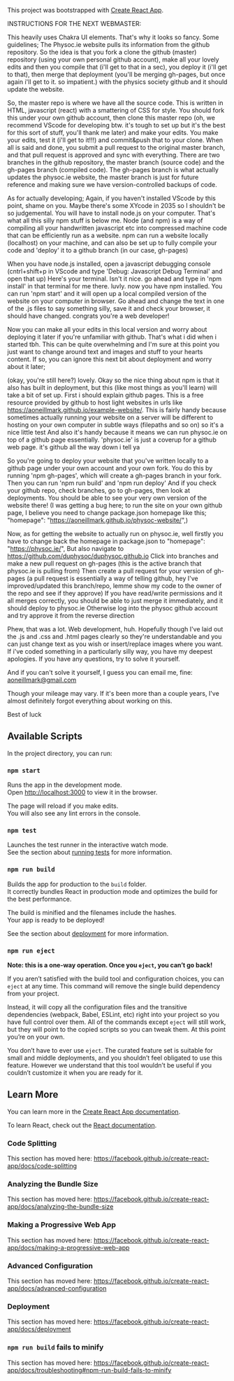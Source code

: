This project was bootstrapped with [Create React App](https://github.com/facebook/create-react-app).

INSTRUCTIONS FOR THE NEXT WEBMASTER:

This heavily uses Chakra UI elements. That's why it looks so fancy.
Some guidelines;
The Physoc.ie website pulls its information from the github repository. So the idea is that you fork a clone the github (master) repository (using your own personal github account), 
make all your lovely edits and then you compile that (i'll get to that in a sec), you deploy it (i'll get to that), then merge that deployment (you'll be merging gh-pages, but once again i'll get to it. so impatient.) with the physics society github and it should update the website.

So, the master repo is where we have all the source code. This is written in HTML, javascript (react) with a smattering of CSS for style.
You should fork this under your own github account, then clone this master repo (oh, we recommend VScode for developing btw. it's tough to set up but it's the best for this sort of stuff, you'll thank me later) and make your edits. You make your edits, test it (i'll get to it!!!) and commit&push that to your clone.
When all is said and done, you submit a pull request to the original master branch, and that pull request is approved and sync with everything.
There are two branches in the github repository, the master branch (source code) and the gh-pages branch (compiled code).
The gh-pages branch is what actually updates the physoc.ie website, the master branch is just for future reference and making sure we have version-controlled backups of code.

As for actually developing;
Again, if you haven't installed VScode by this point, shame on you. Maybe there's some XYcode in 2035 so I shouldn't be so judgemental. You will have to install node.js on your computer. That's what all this silly npm stuff is below me.
Node (and npm) is a way of compiling all your handwritten javascript etc into compressed machine code that can be efficiently run as a website. 
npm can run a website locally (localhost) on your machine, and can also be set up to fully compile your code and 'deploy' it to a github branch (in our case, gh-pages)

When you have node.js installed, open a javascript debugging console (cntrl+shift+p in VScode and type 'Debug: Javascript Debug Terminal' and open that up)
Here's your terminal. Isn't it nice.
go ahead and type in 'npm install' in that terminal for me there. luvly. now you have npm installed.
You can run 'npm start' and it will open up a local compiled version of the website on your computer in browser.
Go ahead and change the text in one of the .js files to say something silly, save it and check your browser, it should have changed. congrats you're a web developer!

Now you can make all your edits in this local version and worry about deploying it later if you're unfamiliar with github. That's what i did when i started tbh. This can be quite overwhelming and I'm sure at this point you just want to change around text and images and stuff to your hearts content.
If so, you can ignore this next bit about deployment and worry about it later;

(okay, you're still here?)
lovely. Okay so the nice thing about npm is that it also has built in deployment, but this (like most things as you'll learn) will take a bit of set up.
First i should explain github pages. This is a free resource provided by github to host light websites in urls like https://aoneillmark.github.io/example-website/.
This is fairly handy because sometimes actually running your website on a server will be different to hosting on your own computer in subtle ways (filepaths and so on) so it's a nice little test
And also it's handy because it means we can run physoc.ie on top of a github page essentially. 'physoc.ie' is just a coverup for a github web page. it's github all the way down i tell ya

So you're going to deploy your website that you've written locally to a github page under your own account and your own fork. 
You do this by running 'npm gh-pages', which will create a gh-pages branch in your fork.
Then you can run 'npm run build'
and 'npm run deploy'
And if you check your github repo, check branches, go to gh-pages, then look at deployments. You should be able to see your very own version of the website there!
(I was getting a bug here; to run the site on your own github page, I believe you need to change package.json homepage like this; "homepage": "https://aoneillmark.github.io/physoc-website/",)

Now, as for getting the website to actually run on physoc.ie,
well firstly you have to change back the homepage in package.json to "homepage": "https://physoc.ie/", 
But also navigate to https://github.com/duphysoc/duphysoc.github.io
Click into branches and make a new pull request on gh-pages (this is the active branch that physoc.ie is pulling from)
Then create a pull request for your version of gh-pages (a pull request is essentially a way of telling github, hey I've improved/updated this branch/repo, lemme show my code to the owner of the repo and see if they approve)
If you have read/write permissions and it all merges correctly, you should be able to just merge it immediately, and it should deploy to physoc.ie
Otherwise log into the physoc github account and try approve it from the reverse direction



Phew, that was a lot. Web development, huh. 
Hopefully though I've laid out the .js and .css and .html pages clearly so they're understandable and you can just change text as you wish or insert/replace images where you want.
If i've coded something in a particularly silly way, you have my deepest apologies.
If you have any questions, try to solve it yourself.

And if you can't solve it yourself, I guess you can email me, fine:
aoneillmark@gmail.com

Though your mileage may vary. If it's been more than a couple years, I've almost definitely forgot everything about working on this.

Best of luck



## Available Scripts

In the project directory, you can run:

### `npm start`

Runs the app in the development mode.<br />
Open [http://localhost:3000](http://localhost:3000) to view it in the browser.

The page will reload if you make edits.<br />
You will also see any lint errors in the console.

### `npm test`

Launches the test runner in the interactive watch mode.<br />
See the section about [running tests](https://facebook.github.io/create-react-app/docs/running-tests) for more information.

### `npm run build`

Builds the app for production to the `build` folder.<br />
It correctly bundles React in production mode and optimizes the build for the best performance.

The build is minified and the filenames include the hashes.<br />
Your app is ready to be deployed!

See the section about [deployment](https://facebook.github.io/create-react-app/docs/deployment) for more information.




### `npm run eject`

**Note: this is a one-way operation. Once you `eject`, you can’t go back!**

If you aren’t satisfied with the build tool and configuration choices, you can `eject` at any time. This command will remove the single build dependency from your project.

Instead, it will copy all the configuration files and the transitive dependencies (webpack, Babel, ESLint, etc) right into your project so you have full control over them. All of the commands except `eject` will still work, but they will point to the copied scripts so you can tweak them. At this point you’re on your own.

You don’t have to ever use `eject`. The curated feature set is suitable for small and middle deployments, and you shouldn’t feel obligated to use this feature. However we understand that this tool wouldn’t be useful if you couldn’t customize it when you are ready for it.

## Learn More

You can learn more in the [Create React App documentation](https://facebook.github.io/create-react-app/docs/getting-started).

To learn React, check out the [React documentation](https://reactjs.org/).

### Code Splitting

This section has moved here: https://facebook.github.io/create-react-app/docs/code-splitting

### Analyzing the Bundle Size

This section has moved here: https://facebook.github.io/create-react-app/docs/analyzing-the-bundle-size

### Making a Progressive Web App

This section has moved here: https://facebook.github.io/create-react-app/docs/making-a-progressive-web-app

### Advanced Configuration

This section has moved here: https://facebook.github.io/create-react-app/docs/advanced-configuration

### Deployment

This section has moved here: https://facebook.github.io/create-react-app/docs/deployment

### `npm run build` fails to minify

This section has moved here: https://facebook.github.io/create-react-app/docs/troubleshooting#npm-run-build-fails-to-minify

